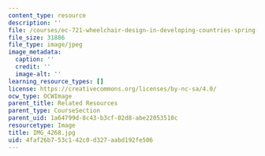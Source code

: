```yaml
---
content_type: resource
description: ''
file: /courses/ec-721-wheelchair-design-in-developing-countries-spring-2009/4faf26b753c142c0d327aabd192fe506_IMG_4268.jpg
file_size: 31886
file_type: image/jpeg
image_metadata:
  caption: ''
  credit: ''
  image-alt: ''
learning_resource_types: []
license: https://creativecommons.org/licenses/by-nc-sa/4.0/
ocw_type: OCWImage
parent_title: Related Resources
parent_type: CourseSection
parent_uid: 1a64799d-8c43-b3cf-02d8-abe22053510c
resourcetype: Image
title: IMG_4268.jpg
uid: 4faf26b7-53c1-42c0-d327-aabd192fe506
---
```

